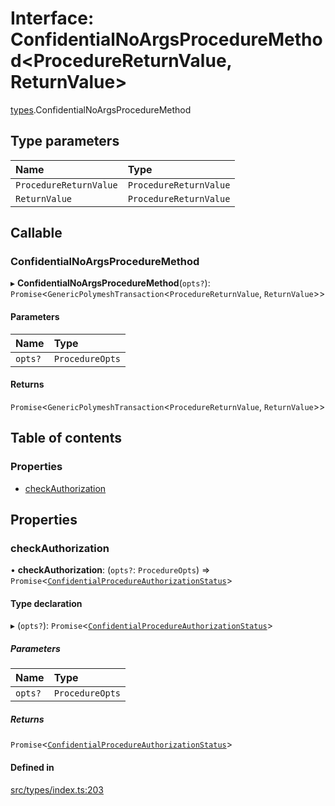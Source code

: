 # Interface: ConfidentialNoArgsProcedureMethod<ProcedureReturnValue, ReturnValue\>

[types](../wiki/types).ConfidentialNoArgsProcedureMethod

## Type parameters

| Name | Type |
| :------ | :------ |
| `ProcedureReturnValue` | `ProcedureReturnValue` |
| `ReturnValue` | `ProcedureReturnValue` |

## Callable

### ConfidentialNoArgsProcedureMethod

▸ **ConfidentialNoArgsProcedureMethod**(`opts?`): `Promise`<`GenericPolymeshTransaction`<`ProcedureReturnValue`, `ReturnValue`\>\>

#### Parameters

| Name | Type |
| :------ | :------ |
| `opts?` | `ProcedureOpts` |

#### Returns

`Promise`<`GenericPolymeshTransaction`<`ProcedureReturnValue`, `ReturnValue`\>\>

## Table of contents

### Properties

- [checkAuthorization](../wiki/types.ConfidentialNoArgsProcedureMethod#checkauthorization)

## Properties

### checkAuthorization

• **checkAuthorization**: (`opts?`: `ProcedureOpts`) => `Promise`<[`ConfidentialProcedureAuthorizationStatus`](../wiki/types.ConfidentialProcedureAuthorizationStatus)\>

#### Type declaration

▸ (`opts?`): `Promise`<[`ConfidentialProcedureAuthorizationStatus`](../wiki/types.ConfidentialProcedureAuthorizationStatus)\>

##### Parameters

| Name | Type |
| :------ | :------ |
| `opts?` | `ProcedureOpts` |

##### Returns

`Promise`<[`ConfidentialProcedureAuthorizationStatus`](../wiki/types.ConfidentialProcedureAuthorizationStatus)\>

#### Defined in

[src/types/index.ts:203](https://github.com/PolymeshAssociation/polymesh-private-sdk/blob/2c6aa0b4/src/types/index.ts#L203)
